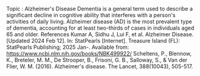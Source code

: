 Topic : Alzheimer's Disease Dementia is a general term used to describe a significant decline in cognitive ability that interferes with a person's activities of daily living. Alzheimer disease (AD) is the most prevalent type of dementia, accounting for at least two-thirds of cases in individuals aged 65 and older.
References Kumar A, Sidhu J, Lui F, et al. Alzheimer Disease. [Updated 2024 Feb 12]. In: StatPearls [Internet]. Treasure Island (FL): StatPearls Publishing; 2025 Jan-. Available from: https://www.ncbi.nlm.nih.gov/books/NBK499922/
Scheltens, P., Blennow, K., Breteler, M. M., De Strooper, B., Frisoni, G. B., Salloway, S., & Van der Flier, W. M. (2016). Alzheimer's disease. The Lancet, 388(10043), 505-517.
